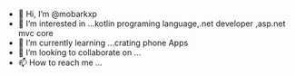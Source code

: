 - 👋 Hi, I’m @mobarkxp
- 👀 I’m interested in ...kotlin programing language,.net developer ,asp.net mvc core
- 🌱 I’m currently learning ...crating phone Apps
- 💞️ I’m looking to collaborate on ...
- 📫 How to reach me ...

<!---
mobarkxp/mobarkxp is a ✨ special ✨ repository because its `README.md` (this file) appears on your GitHub profile.
You can click the Preview link to take a look at your changes.
--->
